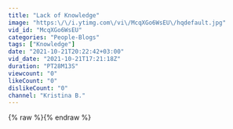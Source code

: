 ```yaml
---
title: "Lack of Knowledge"
image: "https:\/\/i.ytimg.com\/vi\/McqXGo6WsEU\/hqdefault.jpg"
vid_id: "McqXGo6WsEU"
categories: "People-Blogs"
tags: ["Knowledge"]
date: "2021-10-21T20:22:42+03:00"
vid_date: "2021-10-21T17:21:18Z"
duration: "PT28M13S"
viewcount: "0"
likeCount: "0"
dislikeCount: "0"
channel: "Kristina B."
---
```

{% raw %}{% endraw %}
